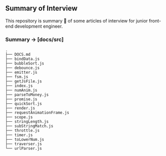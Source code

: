 ## Summary of Interview

This repository is summary 📖 of some articles of interview for junior front-end development engineer.

### Summary -> [docs/src]

```
.
├── DOCS.md
├── bindData.js
├── bubbleSort.js
├── debounce.js
├── emitter.js
├── fsm.js
├── getJsFile.js
├── index.js
├── numAnim.js
├── parseToMoney.js
├── promise.js
├── quickSort.js
├── render.js
├── requestAnimationFrame.js
├── scope.js
├── stringLength.js
├── subStringMatch.js
├── throttle.js
├── timer.js
├── toLowerNum.js
├── traverser.js
└── urlParser.js

```

